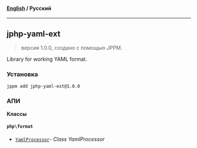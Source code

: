#### [English](README.md) / **Русский**

---

## jphp-yaml-ext
> версия 1.0.0, создано с помощью JPPM.

Library for working YAML format.

### Установка
```
jppm add jphp-yaml-ext@1.0.0
```

### АПИ
**Классы**

#### `php\format`

- [`YamlProcessor`](https://github.com/jphp-compiler/jphp/blob/master/exts/jphp-yaml-ext/api-docs/classes/php/format/YamlProcessor.ru.md)- _Class YamlProcessor_
